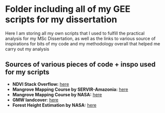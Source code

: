 # Folder including all of my GEE scripts for my dissertation
Here I am storing all my own scripts that I used to fulfill the practical analysis for my MSc Dissertation, as well as the links to various source of inspirations for bits of my code and my methodology overall that helped me carry out my analysis

## Sources of various pieces of code + inspo used for my scripts

- **NDVI Stack Overflow:** [here](https://gis.stackexchange.com/questions/301684/creating-sentinel-2-ndvi-time-series-chart-in-google-earth-engine)
- **Mangrove Mapping Course by SERVIR-Amazonia:** [here](https://sites.google.com/uah.edu/mangroves-gee-samz-sept-2020/home?authuser=0)
- **Mangrove Mapping Course by NASA:** [here](https://appliedsciences.nasa.gov/join-mission/training/english/arset-remote-sensing-mangroves-support-un-sustainable-development)
- **GMW landcover**: [here](https://data.unep-wcmc.org/datasets/45)
- **Forest Height Estimation by NASA:** [here](https://appliedsciences.nasa.gov/join-mission/training/english/arset-forest-mapping-and-monitoring-sar-data)




